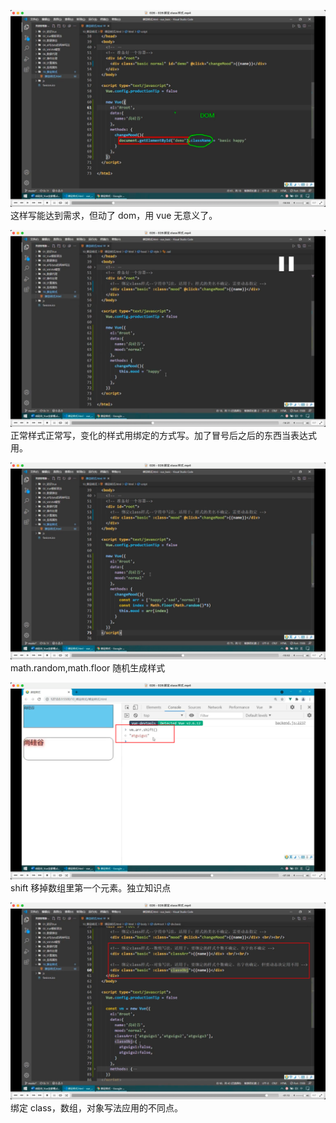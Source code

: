 ![](./img/2022-08-05-11-16-53.png)  
这样写能达到需求，但动了 dom，用 vue 无意义了。

![](./img/2022-08-05-11-21-28.png)
正常样式正常写，变化的样式用绑定的方式写。加了冒号后之后的东西当表达式用。

![](./img/2022-08-05-11-24-18.png)  
math.random,math.floor 随机生成样式

![](./img/2022-08-05-14-05-18.png)  
shift 移掉数组里第一个元素。独立知识点

![](./img/2022-08-05-14-09-26.png)  
绑定 class，数组，对象写法应用的不同点。
